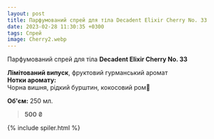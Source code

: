 ```yaml
---
layout: post
title: Парфумований спрей для тіла Decadent Elixir Cherry No. 33
date: 2023-02-28 11:30:35 +0300
tags: Спрей
image: Cherry2.webp
---
```


Парфумований спрей для тіла **Decadent Elixir Cherry No. 33**


**Лімітований випуск**, фруктовий гурманський аромат<br>
**Нотки аромату:** <br>
Чорна вишня, рідкий бурштин, кокосовий ром🍒


**Об'єм:** 250 мл.

>**500 ₴**

{% include spiler.html %}